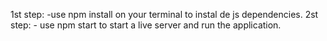 1st step:
    -use npm install on your terminal to instal de js dependencies.
2st step:
    - use npm start to start a live server and run the application.